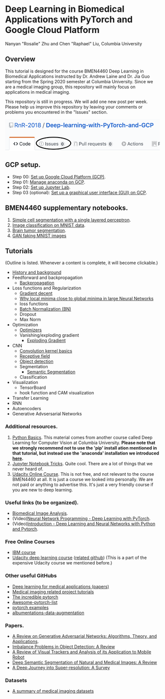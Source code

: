 <!--
  Title: Deep Learning with PyTorch and Google Cloud Platform, Columbia University BMEN4460
  Description: This tutorial is originally designed for the course BMEN4460 instructed by Dr. Andrew Laine and Dr. Jia Guo starting from the Spring 2020 semester at Columbia University. Since we are a medical imaging group, this repository will mainly focus on applications in medical imaging.
 Author: RnR-2018
  -->

# Deep Learning in Biomedical Applications with PyTorch and Google Cloud Platform
Nanyan "Rosalie" Zhu and Chen "Raphael" Liu, Columbia University

## Overview
This tutorial is designed for the course BMEN4460 Deep Learning in Biomedical Applications instructed by Dr. Andrew Laine and Dr. Jia Guo starting from the Spring 2020 semester at Columbia University. Since we are a medical imaging group, this repository will mainly focus on applications in medical imaging.

This repository is still in progress. We will add one new post per week. Please help us improve this repository by leaving your comments or problems you encountered in the "Issues" section.

![](/Images/issues_button.png)

## GCP setup.
- Step 00: [Set up Google Cloud Platform (GCP)](https://github.com/RnR-2018/Deep-learning-with-PyTorch-and-GCP/tree/master/Step00_set_up_GCP).
- Step 01: [Manage anaconda on GCP](https://github.com/RnR-2018/Deep-learning-with-PyTorch-and-GCP/tree/master/Step01_manage_anaconda_on_GCP).
- Step 02: [Set up Jupyter Lab](https://github.com/RnR-2018/Deep-learning-with-PyTorch-and-GCP/tree/master/Step02_Jupyter_lab).
- Step 03 (optional): [Set up a graphical user interface (GUI) on GCP](https://github.com/RnR-2018/Deep-learning-with-PyTorch-and-GCP/tree/master/Step03_GUI_setup%20(optional)).

## BMEN4460 supplementary notebooks.
1. [Simple cell segmentation with a single layered perceptron](https://github.com/RnR-2018/BMEN4460-NB1-simple_cell_segmentation_with_a_single_layered_perceptron).
2. [Image classification on MNIST data](https://github.com/RnR-2018/BMEN4460-NB2-image_classification_on_MNIST_data).
3. [Brain tumor segmentation](https://github.com/RnR-2018/BMEN4460-NB3-brain_tumor_segmentation).
4. [GAN faking MNIST images](https://github.com/RnR-2018/RnR-2018-BMEN4460-NB3-GAN_faking_MNIST_images)


## Tutorials

(Outline is listed. Whenever a content is complete, it will become clickable.)
- [History and background](https://www.notion.so/rosalieraphael/History-and-background-5e914410df9a4fc68c147bf7d442a738)
- Feedforward and backpropagation
  - [Backpropagation](http://neuralnetworksanddeeplearning.com/chap2.html)
- Loss functions and Regularization
  - [Gradient decent](https://www.youtube.com/watch?v=IHZwWFHWa-w)
  - [Why local minima close to global minima in large Neural Networks](http://proceedings.mlr.press/v70/nguyen17a/nguyen17a-supp.pdf)
  - loss functions
  - [Batch Normalization (BN)](https://machinelearningmastery.com/batch-normalization-for-training-of-deep-neural-networks/)
  - Dropout
  - Max Norm
- Optimization
  - [Optimizers](https://algorithmia.com/blog/introduction-to-optimizers)
  - Vanishing/exploding gradient
    - [Exploding Gradient](https://machinelearningmastery.com/exploding-gradients-in-neural-networks/)
- CNN
  - [Convolution kernel basics](https://medium.com/apache-mxnet/multi-channel-convolutions-explained-with-ms-excel-9bbf8eb77108)
  - [Receptive field](https://syncedreview.com/2017/05/11/a-guide-to-receptive-field-arithmetic-for-convolutional-neural-networks/)
  - [Object detection](https://medium.com/zylapp/review-of-deep-learning-algorithms-for-object-detection-c1f3d437b852)
  - Segmentation
    - [Semantic Segmentation](https://towardsdatascience.com/semantic-segmentation-with-deep-learning-a-guide-and-code-e52fc8958823)
  - Classification
- Visualization
  - TensorBoard
  - hook function and CAM visualization
- Transfer Learning
- RNN
- Autoencoders
- Generative Advsersarial Networks


### Additional resources.
1. [Python Basics](https://www.dropbox.com/s/t4anle32op2qn8k/dlforcv-python.ipynb.zip?dl=0). This material comes from another course called Deep Learning for Computer Vision at Columbia University. **Please note that we strongly recommend not to use the 'pip' install ation mentioned in that tutorial, but instead use the 'anaconda' installation we introduced [here](https://github.com/RnR-2018/Deep-learning-with-PyTorch-and-GCP/tree/master/Step01_manage_anaconda_on_GCP).**
2. [Jupyter Notebook Tricks](https://www.dataquest.io/blog/jupyter-notebook-tips-tricks-shortcuts/). Quite cool. There are a lot of things that we never heard of.
3. [Udacity Online Course](https://www.udacity.com/course/intro-to-machine-learning-nanodegree--nd229). This is not free, and not relevant to the course BMEN4460 at all. It is just a course we looked into personally. We are not paid or anything to advertise this. It's just a very friendly course if you are new to deep learning.

### Useful links (to be organized).
- [Biomedical Image Analysis](https://medium.com/@iradche/biomedical-image-analysis-d06024b8c122).
- (Video)[Neural Network Programming - Deep Learning with PyTorch](https://www.youtube.com/playlist?list=PLZbbT5o_s2xrfNyHZsM6ufI0iZENK9xgG).
- (Video)[Introduction - Deep Learning and Neural Networks with Python and Pytorch](https://www.youtube.com/watch?v=BzcBsTou0C0&feature=youtu.be).

### Free Online Courses
- [IBM course](https://courses.edx.org/courses/course-v1:IBM+DL0110EN+3T2019/course/)
- [Udacity deep learning course](https://classroom.udacity.com/courses/ud188) ([related github](https://github.com/udacity/deep-learning-v2-pytorch)) (This is a part of the expensive Udacity course we mentioned before.)

### Other useful GitHubs
- [Deep learning for medical applications (papers)](https://github.com/albarqouni/Deep-Learning-for-Medical-Applications)
- [Medical imaging related project tutorials](https://github.com/mdai/ml-lessons)
- [The incredible pytorch](https://github.com/ritchieng/the-incredible-pytorch)
- [Awesome-pytorch-list](https://github.com/bharathgs/Awesome-pytorch-list)
- [pytorch examples](https://github.com/pytorch/examples)
- [albumentations-data-augmentation](https://github.com/albumentations-team/albumentations#spatial-level-transforms)

### Papers.
- [A Review on Generative Adversarial Networks: Algorithms, Theory, and Applications](https://arxiv.org/abs/2001.06937).
- [Imbalance Problems in Object Detection: A Review](https://arxiv.org/abs/1909.00169)
- [A Review of Visual Trackers and Analysis of its Application to Mobile Robot](https://arxiv.org/abs/1910.09761)
- [Deep Semantic Segmentation of Natural and Medical Images: A Review](https://arxiv.org/abs/1910.07655)
- [A Deep Journey into Super-resolution: A Survey](https://arxiv.org/pdf/1904.07523.pdf)

### Datasets
- [A summary of medical imaging datasets](https://github.com/RnR-2018/Deep-learning-with-PyTorch-and-GCP/blob/master/Images/MedicalImagingDatasets.pdf)
